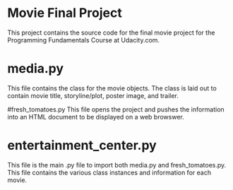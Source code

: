 # Movie Final Project
This project contains the source code for the final movie project for the Programming Fundamentals Course at Udacity.com. 


# media.py
This file contains the class for the movie objects. The class is laid out to contain movie title, storyline/plot, poster image, and trailer.

#fresh_tomatoes.py
This file opens the project and pushes the information into an HTML document to be displayed on a web browswer.

# entertainment_center.py
This file is the main .py file to import both media.py and fresh_tomatoes.py. This file contains the various class instances and information for each movie.
